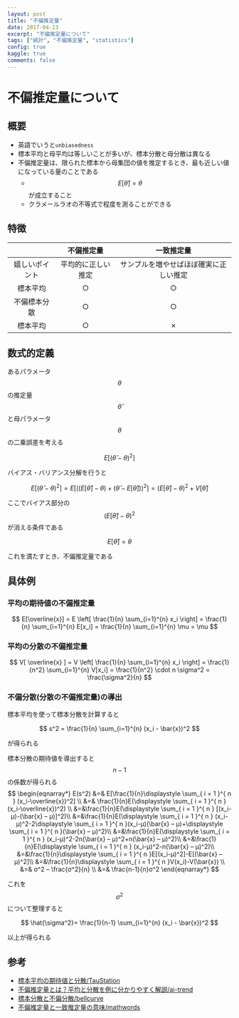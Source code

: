 ```yaml
---
layout: post
title: "不偏推定量"
date: 2017-04-23
excerpt: "不偏推定量について"
tags: ["統計", "不偏推定量", "statistics"]
config: true
kaggle: true
comments: false
---
```


# 不偏推定量について

## 概要
 - 英語でいうと`unbiasedness`
 - 標本平均と母平均は等しいことが多いが、標本分散と母分散は異なる
 - 不偏推定量は、限られた標本から母集団の値を推定するとき、最も近しい値になっている量のことである
   - $$E[\hat{\theta}] = \theta$$が成立すること
   - クラメールラオの不等式で程度を測ることができる

## 特徴

|                | 不偏推定量         | 一致推定量                             | 
| :------------: | :----------------: | :------------------------------------: | 
| 嬉しいポイント | 平均的に正しい推定 | サンプルを増やせばほぼ確実に正しい推定 | 
| 標本平均       | ○                 | ○                                     | 
| 不偏標本分散   | ○                 | ○                                     | 
| 標本平均       | ○                 | ✗                                     | 

## 数式的定義
あるパラメータ$$\theta$$の推定量$$\hat{\theta}$$と母パラメータ$$\theta$$の二乗誤差を考える

$$
E[(\hat{\theta} - \theta)^2]
$$

バイアス・バリアンス分解を行うと

$$
E[(\hat{\theta} - \theta)^2] = E[ ((E[\hat{\theta}] - \theta) + (\hat{\theta} - E[\hat{\theta}]))^2 ] = (E[\hat{\theta}]-\theta)^2 + V[\hat{\theta}]
$$

ここでバイアス部分の$$(E[\hat{\theta}] - \theta)^2$$が消える条件である

$$
E[\hat{\theta}] = \theta
$$

これを満たすとき、不偏推定量である

 

## 具体例

### 平均の期待値の不偏推定量

$$
E[\overline{x}] = E \left[ \frac{1}{n} \sum_{i=1}^{n} x_i \right] = \frac{1}{n} \sum_{i=1}^{n} E[x_i] = \frac{1}{n} \sum_{i=1}^{n} \mu = \mu
$$

### 平均の分散の不偏推定量

$$
V[ \overline{x} ] = V \left[ \frac{1}{n} \sum_{i=1}^{n} x_i \right] = \frac{1}{n^2} \sum_{i=1}^{n} V[x_i] = \frac{1}{n^2} \cdot n \sigma^2 = \frac{\sigma^2}{n}
$$

### 不偏分散(分散の不偏推定量)の導出

標本平均を使って標本分散を計算すると

$$
s^2 = \frac{1}{n} \sum_{i=1}^{n} (x_i - \bar{x})^2
$$

が得られる  

標本分散の期待値を導出すると$$n-1$$の係数が得られる
$$
\begin{eqnarray*} 
  E(s^2) 
    &=& E[\frac{1}{n}\displaystyle \sum_{ i = 1 }^{ n } (x_i-\overline{x})^2] \\ 
    &=&  \frac{1}{n}E(\displaystyle \sum_{ i = 1 }^{ n } (x_i-\overline{x})^2) \\ 
    &=&\frac{1}{n}E(\displaystyle \sum_{ i = 1 }^{ n } [(x_i-μ)-(\bar{x} – μ)]^2)\\
    &=&\frac{1}{n}E(\displaystyle \sum_{ i = 1 }^{ n } (x_i-μ)^2-2\displaystyle \sum_{ i = 1 }^{ n }(x_i-μ)(\bar{x} – μ)+\displaystyle \sum_{ i = 1 }^{ n }(\bar{x} – μ)^2)\\
    &=&\frac{1}{n}E(\displaystyle \sum_{ i = 1 }^{ n } (x_i-μ)^2-2n(\bar{x} – μ)^2+n(\bar{x} – μ)^2)\\
    &=&\frac{1}{n}E(\displaystyle \sum_{ i = 1 }^{ n } (x_i-μ)^2-n(\bar{x} – μ)^2)\\ &=&\frac{1}{n}\displaystyle \sum_{ i = 1 }^{ n }E[(x_i-μ)^2]-E[(\bar{x} – μ)^2]\\ 
    &=&\frac{1}{n}\displaystyle \sum_{ i = 1 }^{ n }V(x_i)-V(\bar{x}) \\ 
    &=& σ^2 – \frac{σ^2}{n} \\
    &=& \frac{n-1}{n}σ^2
\end{eqnarray*}
$$

これを$$\sigma^2$$について整理すると

$$
\hat{\sigma^2}= \frac{1}{n-1} \sum_{i=1}^{n} (x_i - \bar{x})^2
$$

以上が得られる  


## 参考
 - [標本平均の期待値と分散/TauStation](http://taustation.com/sample-mean/)
 - [不偏推定量とは？平均と分散を例に分かりやすく解説/ai-trend](https://ai-trend.jp/basic-study/estimator/unbiasedness/)
 - [標本分散と不偏分散/bellcurve](https://bellcurve.jp/statistics/course/8614.html)
 - [不偏推定量と一致推定量の意味/mathwords](https://mathwords.net/ittisuiteiryo)
